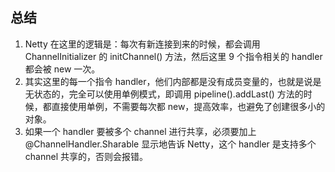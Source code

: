 
## 总结
1. Netty 在这里的逻辑是：每次有新连接到来的时候，都会调用 ChannelInitializer 的 initChannel() 方法，然后这里 9 个指令相关的 handler 都会被 new 一次。
2. 其实这里的每一个指令 handler，他们内部都是没有成员变量的，也就是说是无状态的，完全可以使用单例模式，即调用 pipeline().addLast() 方法的时候，都直接使用单例，不需要每次都 new，提高效率，也避免了创建很多小的对象。
3. 如果一个 handler 要被多个 channel 进行共享，必须要加上 @ChannelHandler.Sharable 显示地告诉 Netty，这个 handler 是支持多个 channel 共享的，否则会报错。